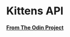 # Kittens API

**[From The Odin Project](https://www.theodinproject.com/courses/ruby-on-rails/lessons/apis#project-1-building-a-simple-kittens-api)**
